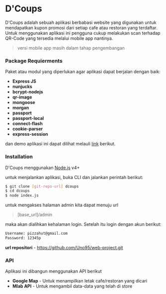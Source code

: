 # D'Coups

D'Coups adalah sebuah aplikasi berbabasi website yang digunakan untuk mendapatkan kupon promosi dari setiap cafe atau restoran yang terdaftar. Untuk menggunakan aplikasi ini pengguna cukup melakukan scan terhadap QR-Code yang tersedia melalui mobile app nantinya. 

> versi mobile app masih dalam tahap pengembangan

### Package Requierments

Paket atau modul yang diperlukan agar aplikasi dapat berjalan dengan baik:

* **Express JS**
* **nunjucks**
* **bcrypt-nodejs**
* **qr-image**
* **mongoose**
* **morgan**
* **passport**
* **passport-local**
* **connect-flash**
* **cookie-parser**
* **express-session**

dan demo aplikasi ini dapat dilihat melauli [link](https://sleepy-falls-26610.herokuapp.com/) berikut.

### Installation

D'Coups menggunakan [Node.js](https://nodejs.org/) v4+

untuk menjalankan aplikasi, buka CLI dan jalankan perintah berikut:

```sh
$ git clone [git-repo-url] dcoups
$ cd dcoups
$ node index.js
```

untuk mengakses halaman admin kita dapat menuju url
> [base_url]/admin

maka akan dialihkan kehalaman login. Setelah itu login dengan akun berikut:

```sh
Username: pizzahut@gmail.com
Password: 12345p
```

**url repositori** - https://github.com/Uno95/web-project.git
### API

Aplikasi ini dibangun menggunakan API berikut

* **Google Map** - Untuk menampilkan letak cafe/restoran yang dicari
* **Mlab API** - Untuk mengambil data-data yang telah di store
